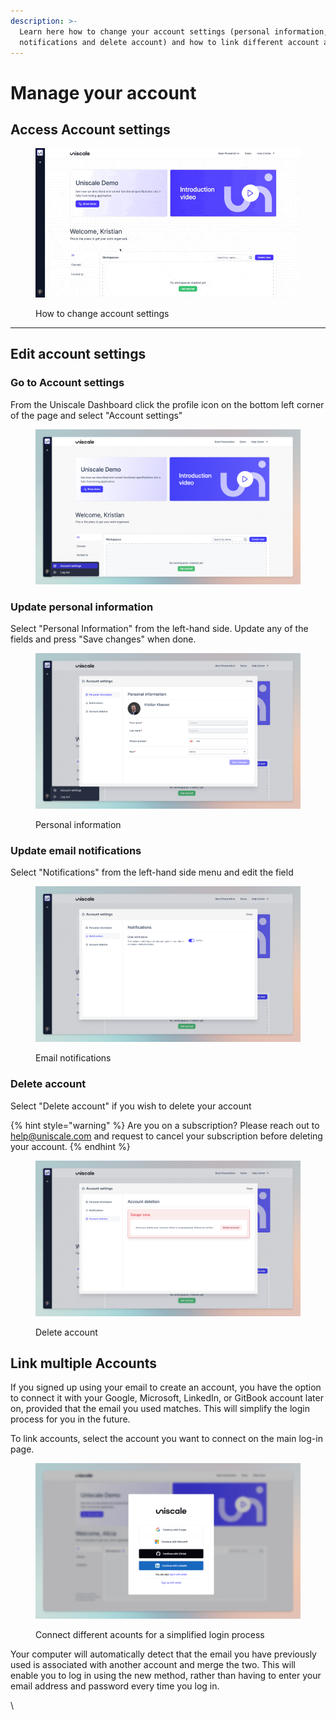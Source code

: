 ```yaml
---
description: >-
  Learn here how to change your account settings (personal information, email
  notifications and delete account) and how to link different account at log-in.
---
```


# Manage your account

## Access Account settings&#x20;

<figure><img src="../../.gitbook/assets/Dashboard_account-settings_GIF.gif" alt=""><figcaption><p>How to change account settings </p></figcaption></figure>

***



## Edit account settings&#x20;

### Go to Account settings

From the Uniscale Dashboard click the profile icon on the bottom left corner of the page and select "Account settings"

<figure><img src="../../.gitbook/assets/Dashboard_account-settings_Button.png" alt=""><figcaption></figcaption></figure>

### Update personal information

Select "Personal Information" from the left-hand side. Update any of the fields and press "Save changes" when done.

<figure><img src="../../.gitbook/assets/Dashboard_account-settings_Personal-information.png" alt=""><figcaption><p>Personal information</p></figcaption></figure>

### Update email notifications

Select "Notifications" from the left-hand side menu and edit the field

<figure><img src="../../.gitbook/assets/Dashboard_account-settings_Notifications.png" alt=""><figcaption><p>Email notifications</p></figcaption></figure>

### Delete account

Select "Delete account" if you wish to delete your account

{% hint style="warning" %}
Are you on a subscription? Please reach out to help@uniscale.com and request to cancel your subscription before deleting your account.
{% endhint %}

<figure><img src="../../.gitbook/assets/Dashboard_account-settings_Acount-deletion.png" alt=""><figcaption><p>Delete account</p></figcaption></figure>



## Link multiple Accounts

If you signed up using your email to create an account, you have the option to connect it with your Google, Microsoft, LinkedIn, or GitBook account later on, provided that the email you used matches. This will simplify the login process for you in the future.

To link accounts, select the account you want to connect on the main log-in page.

<figure><img src="../../.gitbook/assets/CleanShot 2024-03-25 at 14.22.52.png" alt=""><figcaption><p>Connect different acounts for a simplified login process</p></figcaption></figure>

Your computer will automatically detect that the email you have previously used is associated with another account and merge the two. This will enable you to log in using the new method, rather than having to enter your email address and password every time you log in.

\
